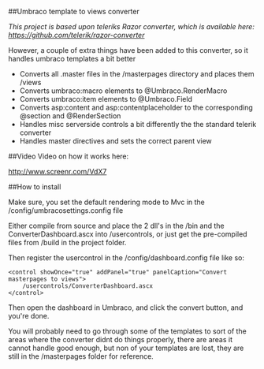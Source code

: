 ##Umbraco template to views converter

_This project is based upon teleriks Razor converter, which is available here: https://github.com/telerik/razor-converter_

However, a couple of extra things have been added to this converter, so it handles umbraco templates a bit better

* Converts all .master files in the /masterpages directory and places them /views
* Converts umbraco:macro elements to @Umbraco.RenderMacro
* Converts umbraco:item elements to @Umbraco.Field
* Converts asp:content and asp:contentplaceholder to the corresponding @section and @RenderSection
* Handles misc serverside controls a bit differently the the standard telerik converter
* Handles master directives and sets the correct parent view

##Video
Video on how it works here:

http://www.screenr.com/VdX7

##How to install

Make sure, you set the default rendering mode to Mvc in the /config/umbracosettings.config file

Either compile from source and place the 2 dll's in the /bin and the ConverterDashboard.ascx into /usercontrols, or 
just get the pre-compiled files from /build in the project folder.

Then register the usercontrol in the /config/dashboard.config file like so: 

    <control showOnce="true" addPanel="true" panelCaption="Convert masterpages to views">
        /usercontrols/ConverterDashboard.ascx
    </control>

 Then open the dashboard in Umbraco, and click the convert button, and you're done.
 
 You will probably need to go through some of the templates to sort of the areas where the converter
 didnt do things properly, there are areas it cannot handle good enough, but non of your templates
 are lost, they are still in the /masterpages folder for reference. 